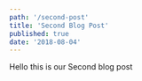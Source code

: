 ```yaml
---
path: '/second-post'
title: 'Second Blog Post'
published: true
date: '2018-08-04'
---
```


Hello this is our Second blog post
